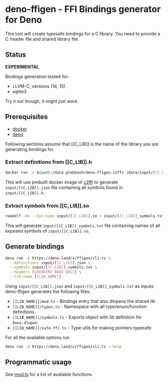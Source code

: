 # deno-ffigen - FFI Bindings generator for Deno

This tool will create typesafe bindings for a C library. You need to provide a C
header file and shared library file.

## Status

**EXPERIMENTAL**

Bindings generation tested for:

- LLVM-C, versions (14, 15)
- sqlite3

Try it out though, it might just work.

## Prerequisites

- [docker](https://www.docker.com/)
- [deno](https://deno.land/)

Following sections assume that [[C_LIB]] is the name of the library you are
generating bindings for.

### Extract definitions from [[C_LIB]].h

```sh
docker run -v $(pwd):/data glebbash/deno-ffigen-c2ffi /data/input/[[C_LIB]].h > input/[[C_LIB]].json
```

This will use prebuilt docker image of [c2ffi](https://github.com/rpav/c2ffi) to
generate `input/[[C_LIB]].json` file containing all symbols found in
`input/[[C_LIB]].h`.

### Extract symbols from [[C_LIB]].so

```sh
readelf -Ws --dyn-syms input/[[C_LIB]].so > input/[[C_LIB]]_symbols.txt
```

This will generate `input/[[C_LIB]]_symbols.txt` file containing names of all
exposed symbols of `input/[[C_LIB]].so`.

## Generate bindings

```sh
deno run -A https://deno.land/x/ffigen/cli.ts \
  --definitions input/[[C_LIB]].json \
  --symbols input/[[C_LIB]]_symbols.txt \
  --headers [[HEADERS_BASE_URL]] \
  --lib-name [[LIB_NAME]]
```

Using `input/[[C_LIB]].json` and `input/[[C_LIB]]_symbols.txt` as inputs
deno-ffigen generates the following files:

- `[[LIB_NAME]]/mod.ts` - Bindings entry that also dlopens the shared lib
- `[[LIB_NAME]]/types.ts` - Namespace with all type/enum/function definitions
- `[[LIB_NAME]]/symbols.ts` - Exports object with lib definition for
  `Deno.dlopen`
- `[[LIB_NAME]]/safe-ffi.ts` - Type utils for making pointers typesafe

For all the available options run

```bash
deno run -A https://deno.land/x/ffigen/cli.ts --help
```

## Programmatic usage

See [mod.ts](./mod.ts) for a list of available functions.

